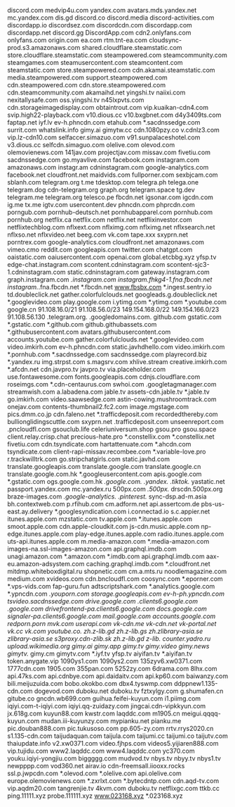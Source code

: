 discord.com
medvip4u.com
yandex.com
avatars.mds.yandex.net
mc.yandex.com
dis.gd
discord.co
discord.media
discord-activities.com
discordapp.io
discordsez.com
discordcdn.com
discordapp.com
discordapp.net
discord.gg
DiscordApp.com
cdn2.onlyfans.com
onlyfans.com
origin.com
ea.com
rtm.tnt-ea.com
cloudsync-prod.s3.amazonaws.com
shared.cloudflare.steamstatic.com
store.cloudflare.steamstatic.com
steampowered.com
steamcommunity.com
steamgames.com
steamusercontent.com
steamcontent.com
steamstatic.com
store.steampowered.com
cdn.akamai.steamstatic.com
media.steampowered.com
support.steampowered.com
cdn.steampowered.com
cdn.store.steampowered.com
cdn.steamcommunity.com
akamaihd.net
yingshi.tv
naiixi.com
nexitallysafe.com
oss.yingshi.tv
n45lxpvts.com
cdn.storageimagedisplay.com
obtaintrout.com
vip.kuaikan-cdn4.com
svip.high22-playback.com
v10.dious.cc
v10.bxgbnet.com
d4y3409ts.com
faptap.net
iyf.lv
ev-h.phncdn.com
etahub.com
*.sacdnssedge.com
surrit.com
whatslink.info
gimy.ai
gimytw.cc
cdn.1080pzy.co
v.cdnlz3.com
vip.lz-cdn10.com
selfaccer.simazuo.com
v91.sunpalaceshotel.com
v3.dious.cc
selfcdn.simaguo.com
olelive.com
olevod.com
olemovienews.com
141jav.com
projectjav.com
missav.com
fivetiu.com
sacdnssedge.com
go.myavlive.com
facebook.com
instagram.com
amazonaws.com
instagr.am
cdninstagram.com
google-analytics.com
facebook.net
cloudfront.net
maidvids.com
fullporner.com
sexbjcam.com
sblanh.com
telegram.org
t.me
tdesktop.com
telegra.ph
telega.one
telegram.dog
cdn-telegram.org
graph.org
telegram.space
tg.dev
telegram.me
telegram.org
telesco.pe
fbcdn.net
igsonar.com
igcdn.com
ig.me
tx.me
igtv.com
usercontent.dev
phncdn.com
phprcdn.com
porngub.com
pornhub-deutsch.net
pornhubapparel.com
pornhub.com
pornhub.org
netflix.ca
netflix.com
netflix.net
netflixinvestor.com
netflixtechblog.com
nflxext.com
nflximg.com
nflximg.net
nflxsearch.net
nflxso.net
nflxvideo.net
beeg.com
vk.com
tape.xxx
sxyprn.net
porntrex.com
google-analytics.com
cloudfront.net
amazonaws.com
vimeo.cmo
reddit.com
googleapis.com
twitter.com
chatgpt.com
oaistatic.com
oaiusercontent.com
openai.com
global.etcbbg.xyz
yfsp.tv
edge-chat.instagram.com
scontent.cdninstagram.com
scontent-sjc3-1.cdninstagram.com
static.cdninstagram.com
gateway.instagram.com
graph.instagram.com
*.instagram.com
instagram.fhkg4-1.fna.fbcdn.net
instagram.*.fna.fbcdn.net
*.fbcdn.net
www.fbsbx.com
*.ingest.sentry.io
td.doubleclick.net
gather.colorfulclouds.net
googleads.g.doubleclick.net
*.googlevideo.com
play.google.com
i.ytimg.com
*.ytimg.com
*.youtube.com
google.cn
91.108.16.0/21
91.108.56.0/23
149.154.168.0/22
149.154.166.0/23
91.108.56.130
.telegram.org.
.googledomains.com.
github.com
gstatic.com
*.gstatic.com
*.github.com
github.githubassets.com
*.githubusercontent.com
avatars.githubusercontent.com
accounts.youtube.com
gather.colorfulclouds.net
*.googlevideo.com
video.imkirh.com
ev-h.phncdn.com
static.javhdhello.com
video.imkirh.com
*.pornhub.com
*.sacdnssedge.com
sacdnssedge.com
playrecord.biz
*.yandex.ru
img.strpst.com
s.magsrv.com
xhlive.stream
creative.imkirh.com
*.afcdn.net
cdn.javpro.tv
javpro.tv
via.placeholder.com
use.fontawesome.com
fonts.googleapis.com
cdnjs.cloudflare.com
roseimgs.com
*.cdn-centaurus.com
swhoi.com
.googletagmanager.com
streamwish.com
a.labadena.com
jable.tv
assets-cdn.jable.tv
*.jable.tv
go.imkirh.com
video.saawsedge.com
astin-cowing.mushroomtrack.com
onejav.com
contents-thumbnail2.fc2.com
image.mgstage.com
pics.dmm.co.jp
cdn.faleno.net
*.trafficdeposit.com
recordedthereby.com
bullionglidingscuttle.com
sxyprn.net
.trafficdeposit.com
unseenreport.com
.pncloudfl.com
gsouclub.life
celeriuniversum.shop
gsou.pro
gsou.space
client.relay.crisp.chat
precious-hate.pro
*.constellix.com
*.constellix.net
fivetiu.com
cdn.tsyndicate.com
hartattenuate.com
*.ahcdn.com
tsyndicate.com
client-rapi-missav.recombee.com
*.variable-love.pro
r.trackwilltrk.com
go.stripchatgirls.com
static.javhd.com
translate.googleapis.com
translate.google.com
translate.google.cn
translate.google.com.hk
*.googleusercontent.com
apis.google.com
*.gstatic.com
ogs.google.com.hk
*.google.com.*
*.yandex.*
*.tiktok.*
yastatic.net
passport.yandex.com
mc.yandex.ru
500px.com
*.500px.*
drscdn.500px.org
braze-images.com
*.google-analytics.*
*.pinterest.*
sync-dsp.ad-m.asia
bh.contextweb.com
p.rfihub.com
cm.adform.net
api.assertcom.de
pbs-us-east.ay.delivery
*.googlesyndication.com
i.connectad.io
s.c.appier.net
itunes.apple.com
mzstatic.com
tv.apple.com
*.itunes.apple.com
smoot.apple.com
cdn.apple-cloudkit.com
js-cdn.music.apple.com
np-edge.itunes.apple.com
play-edge.itunes.apple.com
radio.itunes.apple.com
uts-api.itunes.apple.com
m.media-amazon.com
*.media-amazon.com
images-na.ssl-images-amazon.com
api.graphql.imdb.com
unagi.amazon.com
*.amazon.com
*.imdb.com
api.graphql.imdb.com
aax-eu.amazon-adsystem.com
caching.graphql.imdb.com
*.cloudfront.net
mitdmp.whiteboxdigital.ru
shopnetic.com
cm.a.mts.ru
noodlemagazine.com
medium.com
xvideos.com
cdn.bncloudfl.com
coosync.com
*.eporner.com
*.vps-vids.com
fap-guru.fun
adtscriptshark.com
*.analytics.google.com
*.ypncdn.com
*.youporn.com
storage.googleapis.com
ev-h-ph.ypncdn.com
tsvideo.sacdnssedge.com
drive.google.com
*.clients6.google.com
*.google.com
drivefrontend-pa.clients6.google.com
docs.google.com
signaler-pa.clients6.google.com
mail.google.com
accounts.google.com
redporn.porn
mvk.com
userapi.com
vk-cdn.me
vk-cdn.net
vk-portal.net
vk.cc
vk.com
youtube.co.*
zh.z-lib.gd
zh.z-lib.gs
zh.zlibrary-asia.se
zlibrary-asia.se
s3proxy.cdn-zlib.sk
zh.z-lib.gd
z-lib.*
counter.yadro.ru
upload.wikimedia.org
gimy.ai
gimy.app
gimy.tv
gimy.video
gimy.news
gimytv.*
gimy.cm
gimytv.com
*.iyf.tv
yfsp.tv
aiyifan.tv
*.aiyifan.tv
token.anygate.vip
1090ys1.com
1090ys2.com
135zyv6.xw0371.com
1777cdn.com
1905.com
355pan.com
5252zy.com
6drama.com
8lhx.com
api.47ks.com
api.cdnbye.com
api.daidaitv.com
api.kp60.com
baiwanzy.com
bili.meijuzuida.com
bobo.okokbo.com
dbx4.tyswmp.com
ddppnew1.135-cdn.com
dogevod.com
duboku.net
duboku.tv
fztxylgy.com
g.shumafen.cn
gitube.co
gncdn.wb699.com
guihua.feifei-kuyun.com
i1.piimg.com
iqiyi.com-t-iqiyi.com
iqiyi.qq-zuidazy.com
jingcai.cdn-vipkkyun.com
jx.618g.com
kuyun88.com
kwstr.com
laqddc.com
m1905.cn
meigui.qqqq-kuyun.com
mudan.iii-kuyunzy.com
mypianku.net
pianku.me
pic.douban888.com
pic.tukusoso.com
pp.605-zy.com
rrtv.rrys2020.cn
s1.135-cdn.com
taijudaquan.com
taijula.com
taijumi.cc
taijumi.co
taijutv.com
thaiupdate.info
v2.xw0371.com
video.fjhps.com
videos5.yijiaren888.com
vip.tujidu.com
www2.laqddc.com
www4.laqddc.com
yc370.com
youku.iqiyi-yongjiu.com
biggggg.com
mudvod.tv
nbys.tv
nbyy.tv
nbys1.tv
newpppp.com
vod360.net
airav.io
cdn-freemsall.iiooxx.rocks
ssl.p.jwpcdn.com
*.olevod.com
*.olelive.com
api.olelive.com
europe.olemovienews.com
*.zxrlxt.com
*.bytecdntp.com
cdn.aqd-tv.com
vip.aqdm20.com
tangrenjie.tv
4kvm.com
duboku.tv
netflixgc.com
ttkb.cc
ping.11111.xyz
probe.111111.xyz
www.023168.xyz
*.023168.xyz
